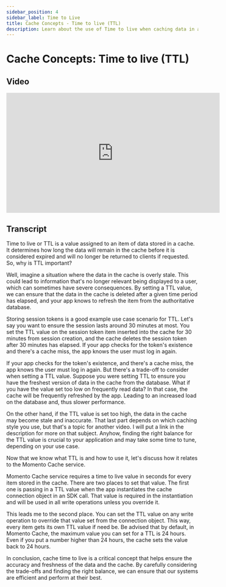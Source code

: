 ```yaml
---
sidebar_position: 4
sidebar_label: Time to Live
title: Cache Concepts - Time to live (TTL)
description: Learn about the use of Time to live when caching data in a high speed serverless managed cache. 
---
```


# Cache Concepts: Time to live (TTL)

## Video
<iframe width="560" height="315" src="https://www.youtube.com/embed/FDmk6RP8-b0" title="YouTube video player" frameborder="0" allow="accelerometer; autoplay; clipboard-write; encrypted-media; gyroscope; picture-in-picture; web-share" allowfullscreen></iframe>

## Transcript
Time to live or TTL is a value assigned to an item of data stored in a cache. It determines how long the data will remain in the cache before it is considered expired and will no longer be returned to clients if requested. So, why is TTL important?

Well, imagine a situation where the data in the cache is overly stale. This could lead to information that's no longer relevant being displayed to a user, which can sometimes have severe consequences. By setting a TTL value, we can ensure that the data in the cache is   deleted after a given time period has elapsed, and your app knows to refresh the item from the authoritative database.

Storing session tokens is a good example use case scenario for TTL. Let's say you want to ensure the session lasts around 30 minutes at most. You set the TTL value on the session token item inserted into the cache for 30 minutes from session creation, and the cache deletes the session token after 30 minutes has elapsed. If your app checks for the token's existence and there's a cache miss, the app knows the user must log in again.

If your app checks for the token's existence, and there's a cache miss, the app knows the user must log in again. But there's a trade-off to consider when setting a TTL value. Suppose you were setting TTL to ensure you have the freshest version of data in the cache from the database. What if you have the value set too low on frequently read data? In that case, the cache will be frequently refreshed by the app. Leading to an increased load on the database and, thus slower performance.

On the other hand, if the TTL value is set too high, the data in the cache may become stale and inaccurate. That last part depends on which caching style you use, but that's a topic for another video. I will put a link in the description for more on that subject. Anyhow, finding the right balance for the TTL value is crucial to your application and may take some time to tune, depending on your use case.

Now that we know what TTL is and how to use it, let's discuss how it relates to the Momento Cache service.

Momento Cache service requires a time to live value in seconds for every item stored in the cache. There are two places to set that value. The first one is passing in a TTL value when the app instantiates the cache connection object in an SDK call. That value is required in the instantiation and will be used in all write operations unless you override it.

This leads me to the second place. You can set the TTL value on any write operation to override that value set from the connection object. This way, every item gets its own TTL value if need be. Be advised that by default, in Momento Cache, the maximum value you can set for a TTL is 24 hours. Even if you put a number higher than 24 hours, the cache sets the value back to 24 hours.

In conclusion, cache time to live is a critical concept that helps ensure the accuracy and freshness of the data and the cache. By carefully considering the trade-offs and finding the right balance, we can ensure that our systems are efficient and perform at their best.